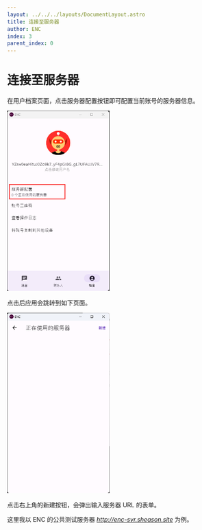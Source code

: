 ```yaml
---
layout: ../../../layouts/DocumentLayout.astro
title: 连接至服务器
author: ENC
index: 3
parent_index: 0
---
```


<style>
  img {
    max-height: 420px;
    object-fit: contain;
  }
</style>

# 连接至服务器

在用户档案页面，点击服务器配置按钮即可配置当前账号的服务器信息。

![档案页面](./profile_page.png)

点击后应用会跳转到如下页面。

![服务器配置页面](./service_page.png)

点击右上角的新建按钮，会弹出输入服务器 URL 的表单。

这里我以 ENC 的公共测试服务器 *http://enc-svr.sheason.site* 为例。